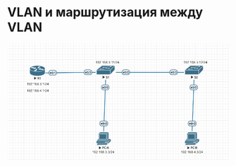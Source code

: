 # VLAN и маршрутизация между VLAN 
![Реализуемая схема:](https://github.com/moskovchenko-iv/OTUS-LABS/blob/main/LAB-01/Screenshot_1.jpg)
